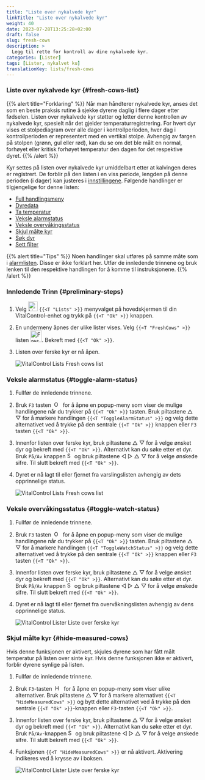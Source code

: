 ```yaml
---
title: "Liste over nykalvede kyr"
linkTitle: "Liste over nykalvede kyr"
weight: 40
date: 2023-07-28T13:25:28+02:00
draft: false
slug: fresh-cows
description: >
  Legg til rette for kontroll av dine nykalvede kyr.
categories: [Lister]
tags: [Lister, nykalvet ku]
translationKey: lists/fresh-cows
---
```

### Liste over nykalvede kyr {#fresh-cows-list}

{{% alert title="Forklaring" %}}
Når man håndterer nykalvede kyr, anses det som en beste praksis rutine å sjekke dyrene daglig i flere dager etter fødselen. Listen over nykalvede kyr støtter og letter denne kontrollen av nykalvede kyr, spesielt når det gjelder temperaturregistrering. For hvert dyr vises et stolpediagram over alle dager i kontrollperioden, hver dag i kontrollperioden er representert med en vertikal stolpe. Avhengig av fargen på stolpen (grønn, gul eller rød), kan du se om det ble målt en normal, forhøyet eller kritisk forhøyet temperatur den dagen for det respektive dyret.
{{% /alert %}}

Kyr settes på listen over nykalvede kyr umiddelbart etter at kalvingen deres er registrert. De forblir på den listen i en viss periode, lengden på denne perioden (i dager) kan justeres i [innstillingene](../../settings/data-acquisition/#control-period-of-fresh-cows).
 Følgende handlinger er tilgjengelige for denne listen:

- [Full handlingsmeny](../alarm/#full-action-menu)
- [Dyredata](../alarm/#animal-data)
- [Ta temperatur](../alarm/#take-temperature)
- [Veksle alarmstatus](#toggle-alarm-status)
- [Veksle overvåkingsstatus](#toggle-watch-status)
- [Skjul målte kyr](#hide-measured-cows)
- [Søk dyr](../alarm/#search-animal)
- [Sett filter](../alarm/#set-filter)

{{% alert title="Tips" %}}
Noen handlinger skal utføres på samme måte som i [alarmlisten](../alarm). Disse er ikke forklart her. Utfør de innledende trinnene og bruk lenken til den respektive handlingen for å komme til instruksjonene.
{{% /alert %}}

### Innledende Trinn {#preliminary-steps}

1. Velg <img src="/icons/main/lists.svg" width="25" align="bottom" alt="Lister" /> `{{<T "Lists" >}}` menyvalget på hovedskjermen til din VitalControl-enhet og trykk på `{{<T "Ok" >}}` knappen.

2. En undermeny åpnes der ulike lister vises. Velg `{{<T "FreshCows" >}}` listen <img src="/icons/lists/freshcows.svg" width="30" align="bottom" alt="Fresh-cows" />. Bekreft med `{{<T "Ok" >}}`.

3. Listen over ferske kyr er nå åpen.

   ![VitalControl Lists Fresh cows list](../images/firststeps4.png "Fresh cow list")

### Veksle alarmstatus {#toggle-alarm-status}

1. Fullfør de innledende trinnene.

2. Bruk `F3` tasten &nbsp;<img src="/icons/footer/open-popup.svg" width="15" align="bottom" alt="Open popup" />&nbsp; for å åpne en popup-meny som viser de mulige handlingene når du trykker på `{{<T "Ok" >}}` tasten. Bruk piltastene △ ▽ for å markere handlingen `{{<T "ToggleAlarmStatus" >}}` og velg dette alternativet ved å trykke på den sentrale `{{<T "Ok" >}}` knappen eller `F3` tasten `{{<T "Ok" >}}`.

3. Innenfor listen over ferske kyr, bruk piltastene △ ▽ for å velge ønsket dyr og bekreft med `{{<T "Ok" >}}`. Alternativt kan du søke etter et dyr. Bruk `På/Av` knappen <img src="/icons/footer/search.svg" width="15" align="bottom" alt="Search" /> og bruk piltastene ◁ ▷ △ ▽ for å velge ønskede sifre. Til slutt bekreft med `{{<T "Ok" >}}`.

4. Dyret er nå lagt til eller fjernet fra varslingslisten avhengig av dets opprinnelige status.

   ![VitalControl Lists Fresh cows list](../images/togglealarmstatus.png "Toggle alarm status")

### Veksle overvåkingsstatus {#toggle-watch-status}

1. Fullfør de innledende trinnene.

2. Bruk `F3` tasten &nbsp;<img src="/icons/footer/open-popup.svg" width="15" align="bottom" alt="Open popup" />&nbsp; for å åpne en popup-meny som viser de mulige handlingene når du trykker på `{{<T "Ok" >}}` tasten. Bruk piltastene △ ▽ for å markere handlingen `{{<T "ToggleWatchStatus" >}}` og velg dette alternativet ved å trykke på den sentrale `{{<T "Ok" >}}` knappen eller `F3` tasten `{{<T "Ok" >}}`.

3. Innenfor listen over ferske kyr, bruk piltastene △ ▽ for å velge ønsket dyr og bekreft med `{{<T "Ok" >}}`. Alternativt kan du søke etter et dyr. Bruk `På/Av` knappen <img src="/icons/footer/search.svg" width="15" align="bottom" alt="Search" /> og bruk piltastene ◁ ▷ △ ▽ for å velge ønskede sifre. Til slutt bekreft med `{{<T "Ok" >}}`.


4. Dyret er nå lagt til eller fjernet fra overvåkningslisten avhengig av dens opprinnelige status.

   ![VitalControl Lister Liste over ferske kyr](../images/togglewatchstatus.png "Bytt overvåkningsstatus")

### Skjul målte kyr {#hide-measured-cows}

Hvis denne funksjonen er aktivert, skjules dyrene som har fått målt temperatur på listen over sinte kyr. Hvis denne funksjonen ikke er aktivert, forblir dyrene synlige på listen.

1. Fullfør de innledende trinnene.

2. Bruk `F3`-tasten &nbsp;<img src="/icons/footer/open-popup.svg" width="15" align="bottom" alt="Handlinger" />&nbsp; for å åpne en popup-meny som viser ulike alternativer. Bruk piltastene △ ▽ for å markere alternativet `{{<T "HideMeasuredCows" >}}` og bytt dette alternativet ved å trykke på den sentrale `{{<T "Ok" >}}`-knappen eller `F3`-tasten `{{<T "Ok" >}}`.

3. Innenfor listen over ferske kyr, bruk piltastene △ ▽ for å velge ønsket dyr og bekreft med `{{<T "Ok" >}}`. Alternativt kan du søke etter et dyr. Bruk `På/Av`-knappen <img src="/icons/footer/search.svg" width="15" align="bottom" alt="Søk" /> og bruk piltastene ◁ ▷ △ ▽ for å velge ønskede sifre. Til slutt bekreft med `{{<T "Ok" >}}`.

4. Funksjonen `{{<T "HideMeasuredCows" >}}` er nå aktivert. Aktivering indikeres ved å krysse av i boksen.

   ![VitalControl Lister Liste over ferske kyr](../images/hidemeasuredcows.png "Skjul målte kyr")

